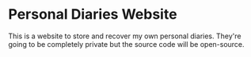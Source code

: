 # Personal Diaries Website

This is a website to store and recover my own personal diaries.
They're going to be completely private but the source code will be open-source.
